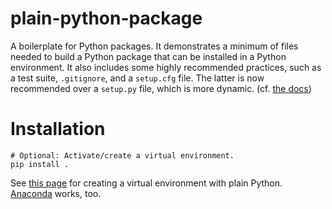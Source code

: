 # plain-python-package
A boilerplate for Python packages. It demonstrates a minimum of files needed to build a Python package that can be installed in a Python environment. It also includes some highly recommended practices, such as a test suite, `.gitignore`, and a `setup.cfg` file. The latter is now recommended over a `setup.py` file, which is more dynamic. (cf. [the docs](https://packaging.python.org/en/latest/tutorials/packaging-projects/#configuring-metadata))

# Installation
```commandline
# Optional: Activate/create a virtual environment.
pip install .
```

See [this page](https://docs.python.org/3/tutorial/venv.html#creating-virtual-environments) for creating a virtual environment with plain Python. [Anaconda](https://docs.conda.io/projects/conda/en/latest/user-guide/tasks/manage-environments.html#creating-an-environment-with-commands) works, too.